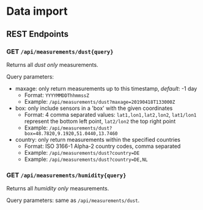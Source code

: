 # Data import

## REST Endpoints

### GET `/api/measurements/dust{query}`

Returns all _dust only_ measurements.

Query parameters:

- maxage: only return measurements up to this timestamp, _default_: -1 day
  - Format: `YYYYMMDDThhmmssZ`
  - Example: `/api/measurements/dust?maxage=20190418T133000Z`
- box: only include sensors in a 'box' with the given coordinates
  - Format: 4 comma separated values: `lat1,lon1,lat2,lon2`, `lat1/lon1` represent the bottom left point, `lat2/lon2` the top right point
  - Example: `/api/measurements/dust?box=48.7820,9.1920,51.0440,13.7460`
- country: only return measurements within the specified countries
  - Format: ISO 3166-1 Alpha-2 country codes, comma separated
  - Example: `/api/measurements/dust?country=DE`
  - Example: `/api/measurements/dust?country=DE,NL`

### GET `/api/measurements/humidity{query}`

Returns all _humidity only_ measurements.

Query parameters: same as `/api/measurements/dust`.
